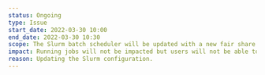 ```yaml
---
status: Ongoing
type: Issue
start_date: 2022-03-30 10:00
end_date: 2022-03-30 10:30
scope: The Slurm batch scheduler will be updated with a new fair share policy.
impact: Running jobs will not be impacted but users will not be able to submit new jobs. If users are impacted, they should wait and then resubmit the job once the work has completed.   
reason: Updating the Slurm configuration. 
---
```




